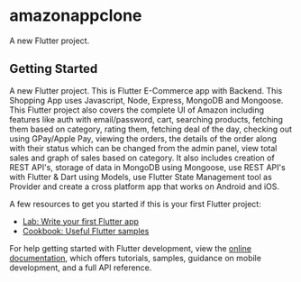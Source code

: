 # amazonappclone

A new Flutter project.

## Getting Started

A new Flutter project. This is Flutter E-Commerce app with Backend. This Shopping App uses Javascript, Node, Express, MongoDB and Mongoose. This Flutter project also covers the complete UI of Amazon including features like auth with email/password, cart, searching products, fetching them based on category, rating them, fetching deal of the day, checking out using GPay/Apple Pay, viewing the orders, the details of the order along with their status which can be changed from the admin panel, view total sales and graph of sales based on category.
It also includes creation of REST API's, storage of data in MongoDB using Mongoose, use REST API's with Flutter & Dart using Models, use Flutter State Management tool as Provider and create a cross platform app that works on Android and iOS.


A few resources to get you started if this is your first Flutter project:

- [Lab: Write your first Flutter app](https://docs.flutter.dev/get-started/codelab)
- [Cookbook: Useful Flutter samples](https://docs.flutter.dev/cookbook)

For help getting started with Flutter development, view the
[online documentation](https://docs.flutter.dev/), which offers tutorials,
samples, guidance on mobile development, and a full API reference.
